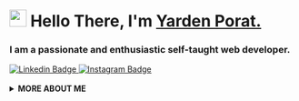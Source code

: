 <h1 align="left"><img src="https://raw.githubusercontent.com/sidbelbase/sidbelbase/master/wave.gif" width="30px"><strong> Hello There, I'm <a href="https://sidbelbase.me">Yarden Porat.</a></strong>
</h1>

<h3 align="left">
I am a passionate and enthusiastic self-taught web developer.
</h3>

<a target="_blank" href="https://linkedin.com/in/yardenporat/">
<img src="https://img.shields.io/badge/-yardenporat-blue?style=for-the-badge&logo=Linkedin&logoColor=white&link=https://linkedin.com/in/yardenporat/" alt="Linkedin Badge">
</a>

<a target="_blank" href="https://instagram.com/yardenporat/">
<img src="https://img.shields.io/badge/-yardenporat-E1306C?style=for-the-badge&logo=Instagram&logoColor=white&link=https://instagram.com/yardenporat/" alt="Instagram Badge">
</a>

<br>

<br>

<details>
  <summary>
    <strong>MORE ABOUT ME</strong>
  </summary>

```javascript
const yardenporat = {
  education: ['MBA - Tel Aviv University', 'BA - IDC Herzliya'],
  otherAlias: 'Full Stack Developer',
  FrontEnd: ['Javascript', 'TypeScript', 'React', 'HTML', 'CSS'],
  BackEnd: ['Node.js', 'Python', 'Bash'],
  DBs: ['MongoDB', 'SQL'],
  tools: [
    'React',
    'Redux',
    'TypeScript',
    'Git',
    'Sass',
    'Wordpress',
    'Bootstrap',
    'Figma',
  ],
};
```

<a target="_blank" href="https://github.com/yardenporat/">
<img src="https://img.shields.io/badge/dynamic/json?url=https://api.countapi.xyz/hit/visitor-badge/yardenporat&style=for-the-badge&label=visitors&query=value&color=0F0F1A&labelColor=0F0F1A" alt="yardenporat's vistors">
</a>

  </details>
